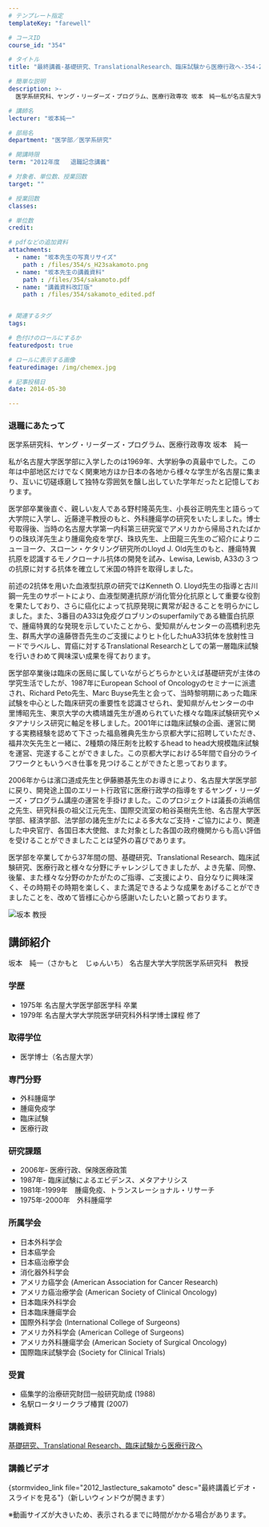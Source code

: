 ```yaml
---
# テンプレート指定
templateKey: "farewell"

# コースID
course_id: "354"

# タイトル
title: "最終講義-基礎研究、TranslationalResearch、臨床試験から医療行政へ-354-2012"

# 簡単な説明
description: >-
  医学系研究科、ヤング・リーダーズ・プログラム、医療行政専攻 坂本　純一私が名古屋大学医学部に入学したのは1969年、大学紛争の真最中でした。この年は中部地区だけでなく関東地方ほか日本の各地から...

# 講師名
lecturer: "坂本純一"

# 部局名
department: "医学部／医学系研究"

# 開講時限
term: "2012年度	退職記念講義"

# 対象者、単位数、授業回数
target: ""

# 授業回数
classes: 

# 単位数
credit: 

# pdfなどの追加資料
attachments: 
  - name: "坂本先生の写真リサイズ" 
    path : /files/354/s_H23sakamoto.png
  - name: "坂本先生の講義資料" 
    path : /files/354/sakamoto.pdf
  - name: "講義資料改訂版" 
    path : /files/354/sakamoto_edited.pdf


# 関連するタグ
tags:

# 色付けのロールにするか
featuredpost: true

# ロールに表示する画像
featuredimage: /img/chemex.jpg

# 記事投稿日
date: 2014-05-30

---
```

### 退職にあたって 

医学系研究科、ヤング・リーダーズ・プログラム、医療行政専攻 坂本　純一

私が名古屋大学医学部に入学したのは1969年、大学紛争の真最中でした。この年は中部地区だけでなく関東地方ほか日本の各地から様々な学生が名古屋に集まり、互いに切磋琢磨して独特な雰囲気を醸し出していた学年だったと記憶しております。

医学部卒業後直ぐ、親しい友人である野村隆英先生、小長谷正明先生と語らって大学院に入学し、近藤達平教授のもと、外科腫瘍学の研究をいたしました。博士号取得後、当時の名古屋大学第一内科第三研究室でアメリカから帰局されたばかりの珠玖洋先生より腫瘍免疫を学び、珠玖先生、上田龍三先生のご紹介によりニューヨーク、スローン・ケタリング研究所のLloyd J. Old先生のもと、腫瘍特異抗原を認識するモノクローナル抗体の開発を試み、Lewisa, Lewisb, A33の３つの抗原に対する抗体を確立して米国の特許を取得しました。 

前述の2抗体を用いた血液型抗原の研究ではKenneth O. Lloyd先生の指導と古川鋼一先生のサポートにより、血液型関連抗原が消化管分化抗原として重要な役割を果たしており、さらに癌化によって抗原発現に異常が起きることを明らかにしました。また、3番目のA33は免疫グロブリンのsuperfamilyである糖蛋白抗原で、腫瘍特異的な発現を示していたことから、愛知県がんセンターの高橋利忠先生、群馬大学の遠藤啓吾先生のご支援によりヒト化したhuA33抗体を放射性ヨードでラベルし、胃癌に対するTranslational Researchとしての第一層臨床試験を行いきわめて興味深い成果を得ております。 

医学部卒業後は臨床の医局に属していながらどちらかといえば基礎研究が主体の学究生活でしたが、1987年にEuropean School of Oncologyのセミナーに派遣され、Richard Peto先生、Marc Buyse先生と会って、当時黎明期にあった臨床試験を中心とした臨床研究の重要性を認識させられ、愛知県がんセンターの中里博昭先生、東京大学の大橋靖雄先生が進められていた様々な臨床試験研究やメタアナリシス研究に軸足を移しました。2001年には臨床試験の企画、運営に関する実務経験を認めて下さった福島雅典先生から京都大学に招聘していただき、福井次矢先生と一緒に、2種類の降圧剤を比較するhead to head大規模臨床試験を運営、完遂することができました。この京都大学における5年間で自分のライフワークともいうべき仕事を見つけることができたと思っております。 

2006年からは濱口道成先生と伊藤勝基先生のお導きにより、名古屋大学医学部に戻り、開発途上国のエリート行政官に医療行政学の指導をするヤング・リーダーズ・プログラム講座の運営を手掛けました。このプロジェクトは議長の浜嶋信之先生、研究科長の祖父江元先生、国際交流室の粕谷英樹先生他、名古屋大学医学部、経済学部、法学部の諸先生がたによる多大なご支持・ご協力により、関連した中央官庁、各国日本大使館、また対象とした各国の政府機関からも高い評価を受けることができましたことは望外の喜びであります。 

医学部を卒業してから37年間の間、基礎研究、Translational Research、臨床試験研究、医療行政と様々な分野にチャレンジしてきましたが、よき先輩、同僚、後輩、また様々な分野のかたがたのご指導、ご支援により、自分なりに興味深く、その時期その時期を楽しく、また満足できるような成果をあげることができましたことを、改めて皆様に心から感謝いたしたいと願っております。

![坂本 教授](/files/354/s_H23sakamoto.png) 
## 講師紹介

坂本　純一（さかもと　じゅんいち） 名古屋大学大学院医学系研究科　教授 

### 学歴

  * 1975年 名古屋大学医学部医学科 卒業
  * 1979年 名古屋大学大学院医学研究科外科学博士課程 修了

### 取得学位

  * 医学博士（名古屋大学）

### 専門分野

  * 外科腫瘍学
  * 腫瘍免疫学
  * 臨床試験
  * 医療行政

### 研究課題

  * 2006年- 医療行政、保険医療政策
  * 1987年- 臨床試験によるエビデンス、メタアナリシス
  * 1981年-1999年　腫瘍免疫、トランスレーショナル・リサーチ
  * 1975年-2000年　外科腫瘍学

### 所属学会

  * 日本外科学会
  * 日本癌学会
  * 日本癌治療学会
  * 消化器外科学会
  * アメリカ癌学会 (American Association for Cancer Research)
  * アメリカ癌治療学会 (American Society of Clinical Oncology)
  * 日本臨床外科学会
  * 日本臨床腫瘍学会
  * 国際外科学会 (International College of Surgeons)
  * アメリカ外科学会 (American College of Surgeons)
  * アメリカ外科腫瘍学会 (American Society of Surgical Oncology)
  * 国際臨床試験学会 (Society for Clinical Trials)

### 受賞

  * 癌集学的治療研究財団一般研究助成 (1988)
  * 名駅ロータリークラブ椿賞 (2007)
### 講義資料


[基礎研究、Translational Research、臨床試験から医療行政へ ](/files/354/sakamoto_edited.pdf) 

### 講義ビデオ

{stormvideo_link file="2012_lastlecture_sakamoto" desc="最終講義ビデオ・スライドを見る"}（新しいウィンドウが開きます） 

※動画サイズが大きいため、表示されるまでに時間がかかる場合があります。